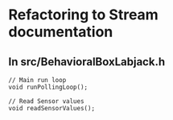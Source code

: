 # Refactoring to Stream documentation

## In src/BehavioralBoxLabjack.h
	// Main run loop
	void runPollingLoop();

	// Read Sensor values
	void readSensorValues();


	
